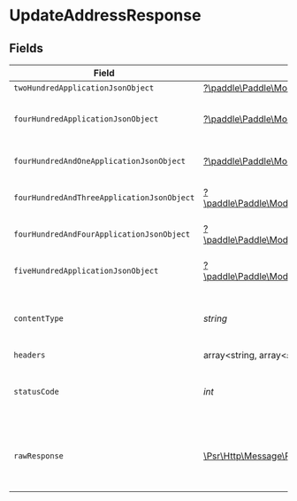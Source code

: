 # UpdateAddressResponse


## Fields

| Field                                                                                                                                                       | Type                                                                                                                                                        | Required                                                                                                                                                    | Description                                                                                                                                                 |
| ----------------------------------------------------------------------------------------------------------------------------------------------------------- | ----------------------------------------------------------------------------------------------------------------------------------------------------------- | ----------------------------------------------------------------------------------------------------------------------------------------------------------- | ----------------------------------------------------------------------------------------------------------------------------------------------------------- |
| `twoHundredApplicationJsonObject`                                                                                                                           | [?\paddle\Paddle\Models\Operations\UpdateAddressResponseBody](../../Models/Operations/UpdateAddressResponseBody.md)                                         | :heavy_minus_sign:                                                                                                                                          | OK                                                                                                                                                          |
| `fourHundredApplicationJsonObject`                                                                                                                          | [?\paddle\Paddle\Models\Operations\UpdateAddressAddressesResponseBody](../../Models/Operations/UpdateAddressAddressesResponseBody.md)                       | :heavy_minus_sign:                                                                                                                                          | Error response for validation                                                                                                                               |
| `fourHundredAndOneApplicationJsonObject`                                                                                                                    | [?\paddle\Paddle\Models\Operations\UpdateAddressAddressesResponseResponseBody](../../Models/Operations/UpdateAddressAddressesResponseResponseBody.md)       | :heavy_minus_sign:                                                                                                                                          | General error response                                                                                                                                      |
| `fourHundredAndThreeApplicationJsonObject`                                                                                                                  | [?\paddle\Paddle\Models\Operations\UpdateAddressAddressesResponse403ResponseBody](../../Models/Operations/UpdateAddressAddressesResponse403ResponseBody.md) | :heavy_minus_sign:                                                                                                                                          | General error response                                                                                                                                      |
| `fourHundredAndFourApplicationJsonObject`                                                                                                                   | [?\paddle\Paddle\Models\Operations\UpdateAddressAddressesResponse404ResponseBody](../../Models/Operations/UpdateAddressAddressesResponse404ResponseBody.md) | :heavy_minus_sign:                                                                                                                                          | General error response                                                                                                                                      |
| `fiveHundredApplicationJsonObject`                                                                                                                          | [?\paddle\Paddle\Models\Operations\UpdateAddressAddressesResponse500ResponseBody](../../Models/Operations/UpdateAddressAddressesResponse500ResponseBody.md) | :heavy_minus_sign:                                                                                                                                          | General error response                                                                                                                                      |
| `contentType`                                                                                                                                               | *string*                                                                                                                                                    | :heavy_check_mark:                                                                                                                                          | HTTP response content type for this operation                                                                                                               |
| `headers`                                                                                                                                                   | array<string, array<*string*>>                                                                                                                              | :heavy_minus_sign:                                                                                                                                          | N/A                                                                                                                                                         |
| `statusCode`                                                                                                                                                | *int*                                                                                                                                                       | :heavy_check_mark:                                                                                                                                          | HTTP response status code for this operation                                                                                                                |
| `rawResponse`                                                                                                                                               | [\Psr\Http\Message\ResponseInterface](https://www.php-fig.org/psr/psr-7/#33-psrhttpmessageresponseinterface)                                                | :heavy_minus_sign:                                                                                                                                          | Raw HTTP response; suitable for custom response parsing                                                                                                     |